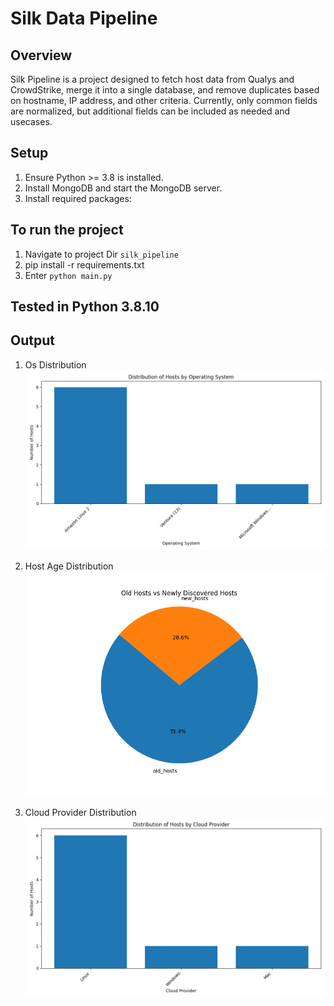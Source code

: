 # Silk Data Pipeline

## Overview
Silk Pipeline is a project designed to fetch host data from Qualys and CrowdStrike, merge it into a single database, and remove duplicates based on hostname, IP address, and other criteria. Currently, only common fields are normalized, but additional fields can be included as needed and usecases.

## Setup
1. Ensure Python >= 3.8 is installed.
2. Install MongoDB and start the MongoDB server.
3. Install required packages:

## To run the project

1. Navigate to project Dir `silk_pipeline`
2. pip install -r requirements.txt 
3. Enter `python main.py`


## Tested in Python 3.8.10


## Output

1. Os Distribution
![Os Distribution](output/os_distribution_1.png)

2. Host Age Distribution 
![Host Age Distribution](output/host_age_distribution_400_days.png)

3. Cloud Provider Distribution
![Cloud Provider Distribution](output/cloud_provider_distribution_1.png)

